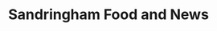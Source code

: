 ---
title: "Sandringham Food and News"
url: /cleethorpes/sandringham-food-and-news/
shop: newsagent
---